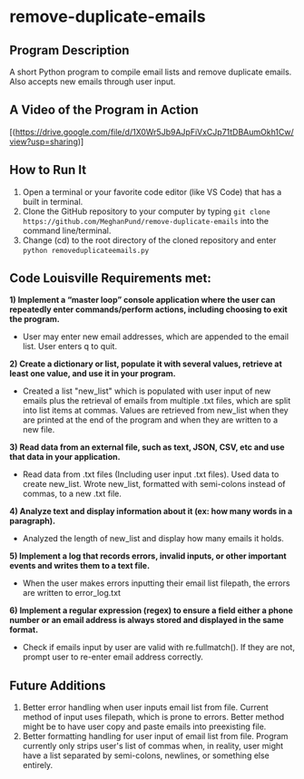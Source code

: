 # remove-duplicate-emails
## Program Description
A short Python program to compile email lists and remove duplicate emails. Also accepts new emails through user input.

## A Video of the Program in Action
[(https://drive.google.com/file/d/1X0Wr5Jb9AJpFiVxCJp71tDBAumOkh1Cw/view?usp=sharing)]

## How to Run It
1. Open a terminal or your favorite code editor (like VS Code) that has a built in terminal.
2. Clone the GitHub repository to your computer by typing `git clone https://github.com/MeghanPund/remove-duplicate-emails` 
into the command line/terminal.
3. Change (cd) to the root directory of the cloned repository and enter `python removeduplicateemails.py`

## Code Louisville Requirements met:
 **1) Implement a “master loop” console application where the user can repeatedly enter
 commands/perform actions, including choosing to exit the program.**
- User may enter new email addresses, which are appended to the email list. User enters q to quit.

 **2) Create a dictionary or list, populate it with several values, retrieve at least one value, and
 use it in your program.**
- Created a list "new_list" which is populated with user input of new emails plus the retrieval of emails 
from multiple .txt files, which are split into list items at commas. 
Values are retrieved from new_list when they are printed at the end of the program and when they are written to a new file.

 **3) Read data from an external file, such as text, JSON, CSV, etc and use that data in your application.**
- Read data from .txt files (Including user input .txt files). Used data to create new_list. Wrote new_list, 
formatted with semi-colons instead of commas, to a new .txt file.

 **4) Analyze text and display information about it (ex: how many words in a paragraph).**
- Analyzed the length of new_list and display how many emails it holds.

 **5) Implement a log that records errors, invalid inputs, or other important events and writes
them to a text file.**
- When the user makes errors inputting their email list filepath, the errors are written to error_log.txt

 **6) Implement a regular expression (regex) to ensure a field either a phone number or an
email address is always stored and displayed in the same format.**
- Check if emails input by user are valid with re.fullmatch(). If they are not, prompt user to re-enter email address correctly.

## Future Additions
1. Better error handling when user inputs email list from file. Current method of input uses filepath, which is prone to errors. Better method might be to have user copy
and paste emails into preexisting file.
2. Better formatting handling for user input of email list from file. Program currently only strips user's list of commas when, in reality, user might have a list separated by semi-colons, newlines, or something else entirely.